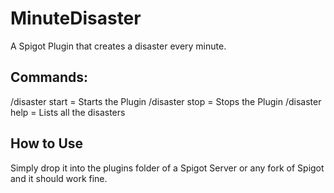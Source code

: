 # MinuteDisaster
A Spigot Plugin that creates a disaster every minute.

## Commands:
/disaster start = Starts the Plugin
/disaster stop = Stops the Plugin
/disaster help = Lists all the disasters

## How to Use
Simply drop it into the plugins folder of a Spigot Server or any fork of Spigot and it should work fine.
